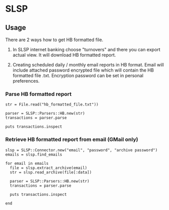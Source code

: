 # SLSP

## Usage

There are 2 ways how to get HB formatted file.

1. In SLSP internet banking choose "turnovers" and there you can export actual view. It will download HB formatted report.

2. Creating scheduled daily / monthly email reports in HB format. Email will include attached password encrypted file which will contain the HB formatted file .txt. Encryption password can be set in personal preferences.

### Parse HB formatted report
    
    str = File.read("hb_formatted_file.txt"))

    parser = SLSP::Parsers::HB.new(str)
    transactions = parser.parse

    puts transactions.inspect

### Retrieve HB formatted report from email (GMail only)

    slsp = SLSP::Connector.new("email", "password", "archive password")
    emails = slsp.find_emails

    for email in emails
      file = slsp.extract_archive(email)
      str = slsp.read_archive(file[:data])

      parser = SLSP::Parsers::HB.new(str)
      transactions = parser.parse

      puts transactions.inspect

    end

